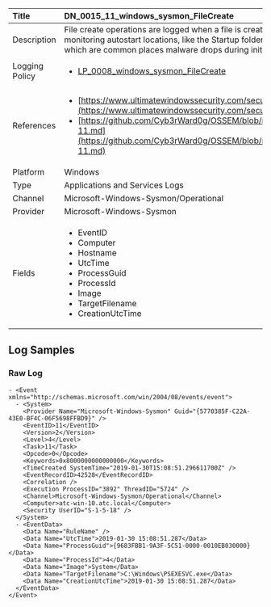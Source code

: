 | Title          | DN_0015_11_windows_sysmon_FileCreate       |
|:---------------|:------------------|
| Description    | File create operations are logged when a file is created or overwritten. This  event is useful for monitoring autostart locations, like the Startup folder,  as well as temporary and download directories, which are common places  malware drops during initial infection |
| Logging Policy | <ul><li>[LP_0008_windows_sysmon_FileCreate](../Logging_Policies/LP_0008_windows_sysmon_FileCreate.md)</li></ul> |
| References     | <ul><li>[https://www.ultimatewindowssecurity.com/securitylog/encyclopedia/event.aspx?eventid=90011](https://www.ultimatewindowssecurity.com/securitylog/encyclopedia/event.aspx?eventid=90011)</li><li>[https://github.com/Cyb3rWard0g/OSSEM/blob/master/data_dictionaries/windows/sysmon/event-11.md](https://github.com/Cyb3rWard0g/OSSEM/blob/master/data_dictionaries/windows/sysmon/event-11.md)</li></ul> |
| Platform       | Windows    |
| Type           | Applications and Services Logs        |
| Channel        | Microsoft-Windows-Sysmon/Operational     |
| Provider       | Microsoft-Windows-Sysmon    |
| Fields         | <ul><li>EventID</li><li>Computer</li><li>Hostname</li><li>UtcTime</li><li>ProcessGuid</li><li>ProcessId</li><li>Image</li><li>TargetFilename</li><li>CreationUtcTime</li></ul> |


## Log Samples

### Raw Log

```
- <Event xmlns="http://schemas.microsoft.com/win/2004/08/events/event">
  - <System>
    <Provider Name="Microsoft-Windows-Sysmon" Guid="{5770385F-C22A-43E0-BF4C-06F5698FFBD9}" /> 
    <EventID>11</EventID> 
    <Version>2</Version> 
    <Level>4</Level> 
    <Task>11</Task> 
    <Opcode>0</Opcode> 
    <Keywords>0x8000000000000000</Keywords> 
    <TimeCreated SystemTime="2019-01-30T15:08:51.296611700Z" /> 
    <EventRecordID>42528</EventRecordID> 
    <Correlation /> 
    <Execution ProcessID="3892" ThreadID="5724" /> 
    <Channel>Microsoft-Windows-Sysmon/Operational</Channel> 
    <Computer>atc-win-10.atc.local</Computer> 
    <Security UserID="S-1-5-18" /> 
  </System>
  - <EventData>
    <Data Name="RuleName" /> 
    <Data Name="UtcTime">2019-01-30 15:08:51.287</Data> 
    <Data Name="ProcessGuid">{9683FBB1-9A3F-5C51-0000-0010EB030000}</Data> 
    <Data Name="ProcessId">4</Data> 
    <Data Name="Image">System</Data> 
    <Data Name="TargetFilename">C:\Windows\PSEXESVC.exe</Data> 
    <Data Name="CreationUtcTime">2019-01-30 15:08:51.287</Data> 
  </EventData>
</Event>

```




